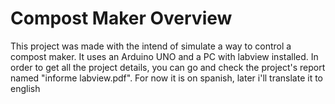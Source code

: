 # Compost Maker Overview
This project was made with the intend of simulate a way to control a compost maker. It uses an Arduino UNO and a PC with labview installed. In order to get all the project details, you can go and check the project's report named "informe labview.pdf". For now it is on spanish, later i'll translate it to english
